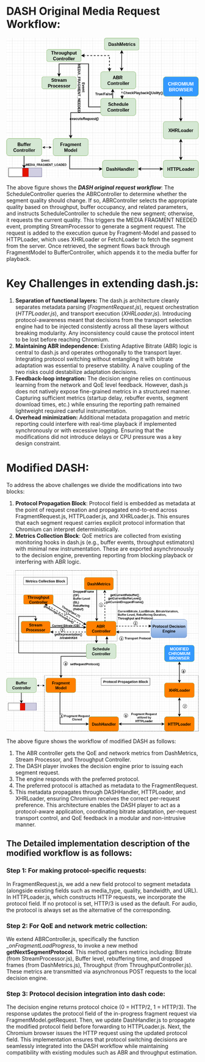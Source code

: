 # DASH Original Media Request Workflow:

![DASH Workflow](images/DASH_orig-workflow.png)

The above figure shows the **_DASH original request workflow_**:
The ScheduleController queries the ABRController to determine whether the segment quality should change. If so, ABRController selects the appropriate quality based on throughput, buffer occupancy, and related parameters, and instructs ScheduleController to schedule the new segment; otherwise, it requests the current quality. This triggers the MEDIA FRAGMENT NEEDED event, prompting StreamProcessor to generate a segment request. The request is added to the execution queue by Fragment-Model and passed to HTTPLoader, which uses XHRLoader or FetchLoader to fetch the segment from the server. Once retrieved, the segment flows back through FragmentModel to BufferController, which appends it to the media buffer for playback.

# Key Challenges in extending dash.js:
1. **Separation of functional layers:** The dash.js architecture cleanly separates metadata parsing (_FragmentRequest.js_), request orchestration (_HTTPLoader.js_), and transport execution (_XHRLoader.js_). Introducing protocol-awareness meant that decisions from the transport selection engine had to be injected consistently across all these layers without breaking modularity. Any inconsistency could cause the protocol intent to be lost before reaching Chromium.
2. **Maintaining ABR independence:** Existing Adaptive Bitrate (ABR) logic is central to dash.js and operates orthogonally to the transport layer. Integrating protocol switching without entangling it with bitrate adaptation was essential to preserve stability. A naive coupling of the two risks could destabilize adaptation decisions.
3. **Feedback-loop integration:** The decision engine relies on continuous learning from the network and QoE level feedback. However, dash.js does not natively expose fine-grained metrics in a structured manner. Capturing sufficient metrics (startup delay, rebuffer events, segment download times, etc.) while ensuring the reporting path remained lightweight required careful instrumentation.
4. **Overhead minimization:** Additional metadata propagation and metric reporting could interfere with real-time playback if implemented synchronously or with excessive logging. Ensuring that the modifications did not introduce delays or CPU pressure was a key design constraint.

# Modified DASH:

To address the above challenges we divide the modifications into two blocks:

1. **Protocol Propagation Block**: Protocol field is embedded as metadata at the point of request creation and propagated end-to-end across FragmentRequest.js, HTTPLoader.js, and XHRLoader.js. This ensures that each segment request carries explicit protocol information that Chromium can interpret deterministically.
2. **Metrics Collection Block**: QoE metrics are collected from existing monitoring hooks in dash.js (e.g., buffer events, throughput estimators) with minimal new instrumentation. These are exported asynchronously to the decision engine, preventing reporting from blocking playback or interfering with ABR logic.


![Modified DASH Workflow](images/DASH_modified-workflow.png)

The above figure shows the workflow of modified DASH as follows:
1. The ABR controller gets the QoE and network metrics from DashMetrics, Stream Processor, and Throughput Controller.
2. The DASH player invokes the decision engine prior to issuing each segment request.
3. The engine responds with the preferred protocol.
4. The preferred protocol is attached as metadata to the FragmentRequest.
5. This metadata propagates through DASHHandler, HTTPLoader, and XHRLoader, ensuring Chromium receives the correct per-request preference. This architecture enables the DASH player to act as a protocol-aware application, coordinating bitrate adaptation, per-request transport control, and QoE feedback in a modular and non-intrusive manner.

## **The Detailed implementation description of the modified workflow is as follows:**

### Step 1: For making protocol-specific requests: 
In FragmentRequest.js, we add a new field protocol to segment metadata (alongside existing fields such as media_type, quality, bandwidth, and URL). In HTTPLoader.js, which constructs HTTP requests, we incorporate the protocol field. If no protocol is set, HTTP/3 is used as the default. For audio, the protocol is always set as the alternative of the corresponding. 

### Step 2: For QoE and network metric collection:
We extend ABRController.js, specifically the function __onFragmentLoadProgress_, to invoke a new method **getNextSegmentProtocol**. This method gathers metrics including: Bitrate (from StreamProcessor.js), Buffer level, rebuffering time, and dropped frames (from DashMetrics.js), Throughput (from ThroughputController.js). These metrics are transmitted via asynchronous POST requests to the local decision engine.

### Step 3: Protocol decision integration into dash code:
The decision engine returns protocol choice (0 = HTTP/2, 1 = HTTP/3). The response updates the protocol field of the in-progress fragment request via FragmentModel.getRequest. Then, we update DashHandler.js to propagate the modified protocol field before forwarding to HTTPLoader.js. Next, the Chromium browser issues the HTTP request using the updated protocol field. This implementation ensures that protocol switching decisions are seamlessly integrated into the DASH workflow while maintaining compatibility with existing modules such as ABR and throughput estimation.
